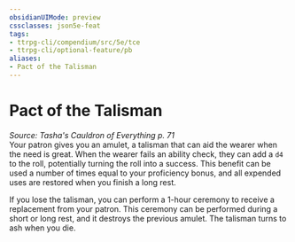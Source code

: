 ```yaml
---
obsidianUIMode: preview
cssclasses: json5e-feat
tags:
- ttrpg-cli/compendium/src/5e/tce
- ttrpg-cli/optional-feature/pb
aliases:
- Pact of the Talisman
---
```

# Pact of the Talisman
*Source: Tasha's Cauldron of Everything p. 71*  
Your patron gives you an amulet, a talisman that can aid the wearer when the need is great. When the wearer fails an ability check, they can add a `d4` to the roll, potentially turning the roll into a success. This benefit can be used a number of times equal to your proficiency bonus, and all expended uses are restored when you finish a long rest.

If you lose the talisman, you can perform a 1-hour ceremony to receive a replacement from your patron. This ceremony can be performed during a short or long rest, and it destroys the previous amulet. The talisman turns to ash when you die.